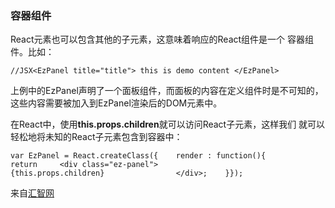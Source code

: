 ### 容器组件

React元素也可以包含其他的子元素，这意味着响应的React组件是一个 容器组件。比如：

```
//JSX<EzPanel title="title"> this is demo content </EzPanel>
```

上例中的EzPanel声明了一个面板组件，而面板的内容在定义组件时是不可知的， 这些内容需要被加入到EzPanel渲染后的DOM元素中。

在React中，使用**this.props.children**就可以访问React子元素，这样我们 就可以轻松地将未知的React子元素包含到容器中：

```
var EzPanel = React.createClass({    render : function(){        return     <div class="ez-panel">                    {this.props.children}                </div>;    }});
```

来自[汇智网](http://www.hubwiz.com/class/552762019964049d1872fc88)
